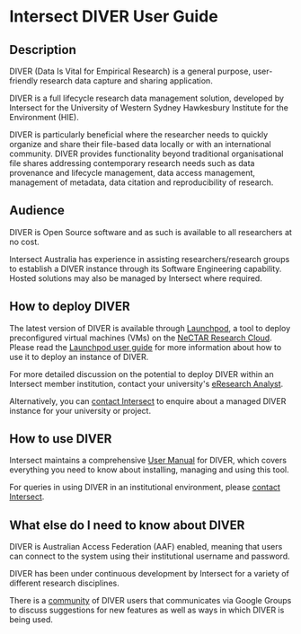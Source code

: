 # Intersect DIVER User Guide

## Description

DIVER (Data Is Vital for Empirical Research) is a general purpose, user-friendly research data capture and sharing application.

DIVER is a full lifecycle research data management solution, developed by Intersect for the University of Western Sydney Hawkesbury Institute for the Environment (HIE). 

DIVER is particularly beneficial where the researcher needs to quickly organize and share their file-based data locally or with an international community. DIVER provides functionality beyond traditional organisational file shares addressing contemporary research needs such as data provenance and lifecycle management, data access management, management of metadata, data citation and reproducibility of research.

## Audience

DIVER is Open Source software and as such is available to all researchers at no cost.

Intersect Australia has experience in assisting researchers/research groups to establish a DIVER instance through its Software Engineering capability. Hosted solutions may also be managed by Intersect where required. 

## How to deploy DIVER

The latest version of DIVER is available through [Launchpod][launchpod], a tool to deploy preconfigured virtual machines (VMs) on the [NeCTAR Research Cloud][nectarrc]. Please read the [Launchpod user guide][launchpod-doc] for more information about how to use it to deploy an instance of DIVER.

For more detailed discussion on the potential to deploy DIVER within an Intersect member institution, contact your university's [eResearch Analyst][eras].

Alternatively, you can [contact Intersect][enquiries] to enquire about a managed DIVER instance for your university or project. 

## How to use DIVER

Intersect maintains a comprehensive [User Manual][diver-user-manual] for DIVER, which covers everything you need to know about installing, managing and using this tool.

For queries in using DIVER in an institutional environment, please [contact Intersect][enquiries].

## What else do I need to know about DIVER

DIVER is Australian Access Federation (AAF) enabled, meaning that users can connect to the system using their institutional username and password. 

DIVER has been under continuous development by Intersect for a variety of different research disciplines.

There is a [community][diver-group] of DIVER users that communicates via Google Groups to discuss suggestions for new features as well as ways in which DIVER is being used.

[eras]: http://intersect.org.au/content/eresearch-analysts "eResearch Analysts"
[nectarRC]: http://cloud.nectar.org.au/ "NeCTAR Research Cloud"
[launchpod]: http://launchpod.intersect.org.au "Launchpod"
[launchpod-doc]: https://support.nectar.org.au/support/solutions/articles/6000091614-intersect-launchpod-user-guide "Launchpod user guide"
[diver-user-manual]: https://github.com/IntersectAustralia/dc21-doc/blob/master/files/DIVER%20UserManual.pdf "Diver User Manual"
[enquiries]: mailto:enquiries@intersect.org.au
[diver-group]: https://groups.google.com/forum/#!forum/diver-community
